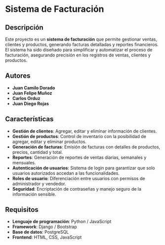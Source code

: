# Sistema de Facturación

## Descripción

Este proyecto es un **sistema de facturación** que permite gestionar ventas, clientes y productos, generando facturas detalladas y reportes financieros. El sistema ha sido diseñado para simplificar y automatizar el proceso de facturación, asegurando precisión en los registros de ventas, clientes y productos.

## Autores

- **Juan Camilo Dorado**
- **Juan Felipe Muñoz**
- **Carlos Orduz**
- **Juan Diego Rojas**

## Características

- **Gestión de clientes**: Agregar, editar y eliminar información de clientes.
- **Gestión de productos**: Control de inventario con la posibilidad de agregar, editar y eliminar productos.
- **Generación de facturas**: Emisión de facturas con detalles de productos, precios, cantidad y total.
- **Reportes**: Generación de reportes de ventas diarias, semanales y mensuales.
- **Autenticación de usuarios**: Sistema de login para garantizar que solo usuarios autorizados accedan a las funcionalidades.
- **Roles de usuario**: Diferenciación entre usuarios con permisos de administrador y vendedor.
- **Seguridad**: Encriptación de contraseñas y manejo seguro de la información sensible.

## Requisitos

- **Lenguaje de programación**: Python / JavaScript
- **Framework**: Django / Bootstrap
- **Base de datos**: PostgreSQL
- **Frontend**: HTML, CSS, JavaScript
